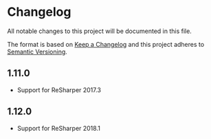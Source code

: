 # Changelog
All notable changes to this project will be documented in this file.

The format is based on [Keep a Changelog](http://keepachangelog.com/en/1.0.0/)
and this project adheres to [Semantic Versioning](http://semver.org/spec/v2.0.0.html).

## 1.11.0
- Support for ReSharper 2017.3

## 1.12.0
- Support for ReSharper 2018.1